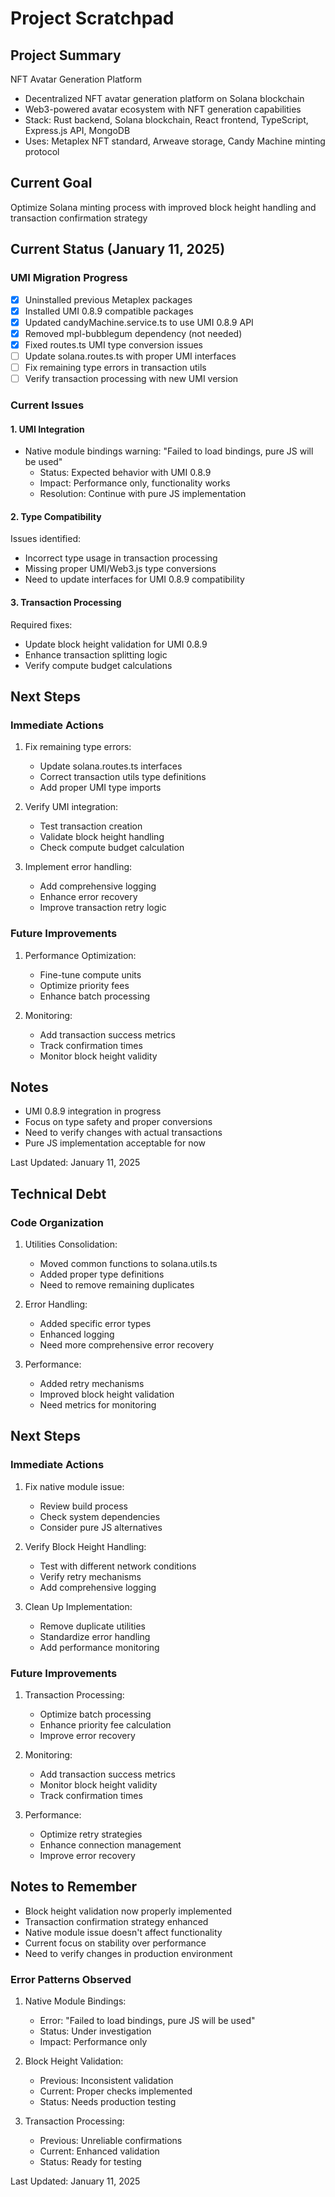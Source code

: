 # Project Scratchpad

## Project Summary
NFT Avatar Generation Platform
- Decentralized NFT avatar generation platform on Solana blockchain
- Web3-powered avatar ecosystem with NFT generation capabilities
- Stack: Rust backend, Solana blockchain, React frontend, TypeScript, Express.js API, MongoDB
- Uses: Metaplex NFT standard, Arweave storage, Candy Machine minting protocol

## Current Goal
Optimize Solana minting process with improved block height handling and transaction confirmation strategy

## Current Status (January 11, 2025)

### UMI Migration Progress
- [x] Uninstalled previous Metaplex packages
- [x] Installed UMI 0.8.9 compatible packages
- [x] Updated candyMachine.service.ts to use UMI 0.8.9 API
- [x] Removed mpl-bubblegum dependency (not needed)
- [x] Fixed routes.ts UMI type conversion issues
- [ ] Update solana.routes.ts with proper UMI interfaces
- [ ] Fix remaining type errors in transaction utils
- [ ] Verify transaction processing with new UMI version

### Current Issues

#### 1. UMI Integration
- Native module bindings warning: "Failed to load bindings, pure JS will be used"
  - Status: Expected behavior with UMI 0.8.9
  - Impact: Performance only, functionality works
  - Resolution: Continue with pure JS implementation

#### 2. Type Compatibility
Issues identified:
- Incorrect type usage in transaction processing
- Missing proper UMI/Web3.js type conversions
- Need to update interfaces for UMI 0.8.9 compatibility

#### 3. Transaction Processing
Required fixes:
- Update block height validation for UMI 0.8.9
- Enhance transaction splitting logic
- Verify compute budget calculations

## Next Steps

### Immediate Actions
1. Fix remaining type errors:
   - Update solana.routes.ts interfaces
   - Correct transaction utils type definitions
   - Add proper UMI type imports

2. Verify UMI integration:
   - Test transaction creation
   - Validate block height handling
   - Check compute budget calculation

3. Implement error handling:
   - Add comprehensive logging
   - Enhance error recovery
   - Improve transaction retry logic

### Future Improvements
1. Performance Optimization:
   - Fine-tune compute units
   - Optimize priority fees
   - Enhance batch processing

2. Monitoring:
   - Add transaction success metrics
   - Track confirmation times
   - Monitor block height validity

## Notes
- UMI 0.8.9 integration in progress
- Focus on type safety and proper conversions
- Need to verify changes with actual transactions
- Pure JS implementation acceptable for now

Last Updated: January 11, 2025

## Technical Debt
### Code Organization
1. Utilities Consolidation:
   - Moved common functions to solana.utils.ts
   - Added proper type definitions
   - Need to remove remaining duplicates

2. Error Handling:
   - Added specific error types
   - Enhanced logging
   - Need more comprehensive error recovery

3. Performance:
   - Added retry mechanisms
   - Improved block height validation
   - Need metrics for monitoring

## Next Steps
### Immediate Actions
1. Fix native module issue:
   - Review build process
   - Check system dependencies
   - Consider pure JS alternatives

2. Verify Block Height Handling:
   - Test with different network conditions
   - Verify retry mechanisms
   - Add comprehensive logging

3. Clean Up Implementation:
   - Remove duplicate utilities
   - Standardize error handling
   - Add performance monitoring

### Future Improvements
1. Transaction Processing:
   - Optimize batch processing
   - Enhance priority fee calculation
   - Improve error recovery

2. Monitoring:
   - Add transaction success metrics
   - Monitor block height validity
   - Track confirmation times

3. Performance:
   - Optimize retry strategies
   - Enhance connection management
   - Improve error recovery

## Notes to Remember
- Block height validation now properly implemented
- Transaction confirmation strategy enhanced
- Native module issue doesn't affect functionality
- Current focus on stability over performance
- Need to verify changes in production environment

### Error Patterns Observed
1. Native Module Bindings:
   - Error: "Failed to load bindings, pure JS will be used"
   - Status: Under investigation
   - Impact: Performance only

2. Block Height Validation:
   - Previous: Inconsistent validation
   - Current: Proper checks implemented
   - Status: Needs production testing

3. Transaction Processing:
   - Previous: Unreliable confirmations
   - Current: Enhanced validation
   - Status: Ready for testing

Last Updated: January 11, 2025